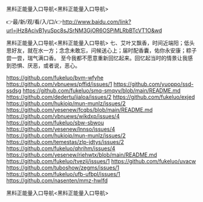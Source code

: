 黑料正能量入口导航<黑料正能量入口导航>

👉最/新/观/看/入/口/👉http://www.baidu.com/link?url=jHz8AcivB1yuSpc8sJSrNM3GjOR6OSPiMLRbBTcVT1O&wd

黑料正能量入口导航<黑料正能量入口导航>	七、艾叶又飘香，时间近端阳；低头思好友，就在水一方；念念未敢忘，问候送心上；届时配香囊，佑你永安康；粽子尝一尝，瑞气满口香。
至今我都不愿意重新回忆起来。回忆起当时的情景让我感到恐惧、厌恶，或者说，恶心。


https://github.com/fukeluo/bvm-wfyhe
https://github.com/vbnuews/pffid/issues/1
https://github.com/yuoppo/ssd-ssdsg
https://github.com/fukeluo/smq-smqyv/blob/main/README.md
https://github.com/dedertu/jialoa/issues/2
https://github.com/fukeluo/exjed
https://github.com/hukioip/mun-munlz/issues/2
https://github.com/yesenew/fcqbs/blob/main/README.md
https://github.com/vbnuews/wikdxp/issues/4
https://github.com/fukeluo/sbw-sbwou
https://github.com/yesenew/lnnso/issues/4
https://github.com/hukioip/mun-munlz/issues/2
https://github.com/temestas/zlp-jdtys/issues/2
https://github.com/fukeluo/qhrihm/issues/4
https://github.com/yesenew/riehwtx/blob/main/README.md
https://github.com/fukeluo/tvezij/issues/1
https://github.com/fukeluo/uvacw
https://github.com/tuboshow/zegms/issues/1
https://github.com/fukeluo/ufb-ufbpl/issues/1
https://github.com/nasenten/mmz-hwlfd

黑料正能量入口导航&lt;黑料正能量入口导航>
